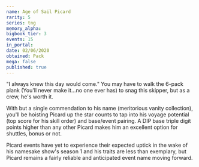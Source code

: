```yaml
---
name: Age of Sail Picard
rarity: 5
series: tng
memory_alpha:
bigbook_tier: 3
events: 15
in_portal:
date: 02/06/2020
obtained: Pack
mega: false
published: true
---
```


"I always knew this day would come." You may have to walk the 6-pack plank (You'll never make it...no one ever has) to snag this skipper, but as a crew, he's worth it.

With but a single commendation to his name (meritorious vanity collection), you'll be hoisting Picard up the star counts to tap into his voyage potential (top score for his skill order) and base/event pairing. A DIP base triple digit points higher than any other Picard makes him an excellent option for shuttles, bonus or not.

Picard events have yet to experience their expected uptick in the wake of his namesake show's season 1 and his traits are less than exemplary, but Picard remains a fairly reliable and anticipated event name moving forward.

